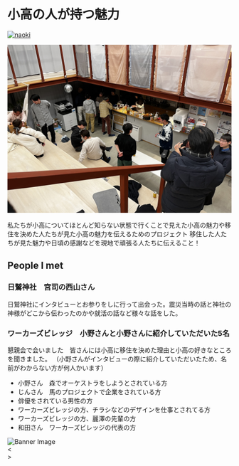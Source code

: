 # 小高の人が持つ魅力

<a href="../../tomoni participants/naoki" class="circular-image-link">
    <img class="circular-image" src="../../images/naoki bw.jpg" alt="naoki">
</a>


![alt text](images/naoki.jpeg)

<!-- <video src="../images/naoki.mp4" autoplay controls width=50%>
    Your browser does not support the video tag.
</video> -->

私たちが小高についてほとんど知らない状態で行くことで見えた小高の魅力や移住を決めた人たちが見た小高の魅力を伝えるためのプロジェクト	移住した人たちが見た魅力や日頃の感謝などを現地で頑張る人たちに伝えること！	

## People I met

### 日鷲神社　宮司の西山さん

日鷲神社にインタビューとお参りをしに行って出会った。震災当時の話と神社の神様がどこから伝わったのかや就活の話など様々な話をした。

### ワーカーズビレッジ　小野さんと小野さんに紹介していただいた5名

懇親会で会いました　皆さんには小高に移住を決めた理由と小高の好きなところを聞きました。
（小野さんがインタビューの際に紹介していただいたため、名前がわからない方が何人かいます）

- 小野さん　森でオーケストラをしようとされている方
- じんさん　馬のプロジェクトで企業をされている方
- 俳優をされている男性の方
- ワーカーズビレッジの方、チラシなどのデザインを仕事とされてる方
- ワーカーズビレッジの方、麗澤の先輩の方
- 和田さん　ワーカーズビレッジの代表の方


<div id="banner">
  <img id="bannerImg" src="" alt="Banner Image">
  <div id="prevBtn">&lt;</div>
  <div id="nextBtn">&gt;</div>
</div>

<div id="thumbnails">
  <!-- Thumbnails will be generated dynamically -->
</div>


<script>
  // List of image paths
  const images = [
	'../images/naoki.jpeg',
	// Add more image paths as needed
  ];
</script>
